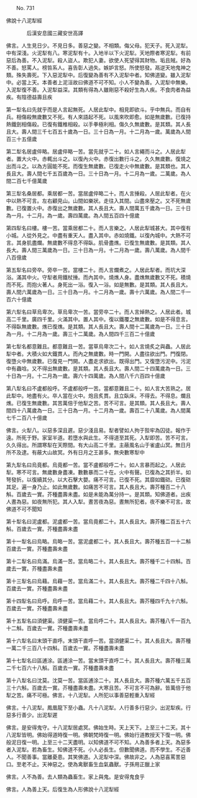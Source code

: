 ﻿　　No. 731

佛說十八泥犁經

　　　　后漢安息國三藏安世高譯


佛言。人生見日少。不見日多。善惡之變。不相類。侮父母。犯天子。死入泥犁。中有深淺。火泥犁有八。寒泥犁有十。入地半以下火泥犁。天地際者寒泥犁。有前惡后為善。不入泥犁。殺人盜人。欺犯人妻。欲使人死望得其財物。垢且賊。好為不善。怒罵人。榜笞系人。喜告彰人過失。嫉妒言怒。所使怒發。鬲逆天地鬼神之類。殊失壽死。下入惡泥犁中。后復變為善有不入泥犁中者。知佛道變。雖入泥犁中。必當上天。本善者上泥洹故曰佛道不可不知。小人不變為善。入泥犁中無樂。入泥犁復不善。入泥犁益深。其類有得為人雖剛惡不殺好生為人疾。不食肉者為益疾。有陰德益壽且疾

第一犁名曰先就乎而是人言起無死。人居此犁中。相見即欲斗。乎中無兵。而自有兵。相傷殺無歲數又不死。有人來語起不死。以風來吹即愈。如是無歲數。已復持熱鐵劍相傷殺。已復有鐵椎相殺。以手拳極利相。傷久久無歲數。是其類。其人長且大。壽人間三千七百五十歲為一日。三十日為一月。十二月為一歲。萬歲為人間百三十五億歲

第二犁名居盧倅略。居盧倅略一苦。當先就乎二十。如人言繩而斗之。人居此犁者。置大火中。赤輒出斗之。以復內火中。赤復出數行斗之。久久無歲數。復燒之出而斗之。以為方圓能不死。而復生無歲數。已復走火中無歲數。是其類也。其人長且大。壽人間七千五百歲為一日。三十日為一月。十二月為一歲。二萬歲。為人間二百七千億萬歲

第三犁名桑居都。乘居都一苦。當居盧倅略二十。而人言捶殺。人居此犁者。在火中以熱不可言。左右顧見山。山間如樂狀。走往入其間。山盡來壓之。又不死無歲數。已復置火中。赤復出之無歲數。其人長且大。壽人間萬五千歲為一日。三十日為一月。十二月。為一歲。壽四萬歲。為人間五百四十億歲

第四犁名曰樓。樓一苦。當乘居都二十。而人言樂之。人居此犁城甚大。其中復有小城。人從外見之。中盡有重天人。盡入其中。赤如燒鐵。以復內城中。大熱不可言。其身肌盡爛。無歲數不得息不得臥。肌骨盡燋。已復生無歲數。是其類。其人長大。壽人間三萬歲為一日。三十日為一月。十二月為一歲。壽八萬歲。為人間千八百億歲

第五犁名曰旁卒。旁卒一苦。當樓二十。而人言爛煮之。人居此犁者。而坑大深浴。滿其中火。守犁者用鐵杖捶。而內其中。燒燋人身。盡燋無歲數又不死。積燒而不死。而抱火著人。身死出一浴。復入一浴。如是無數。是其類。其人長且大。壽人間六萬歲為一日。三十日為一月。十二月為一歲。壽十六萬歲。為人間二千一百六十億歲

第六犁名曰草烏卑次。草烏卑次一苦。當旁卒二十。而人言焯熱之。人居此者。城高二千里。廣四千里。火滿其中。置人其中。復以鐵覆之無歲數。如是不得息言。不得臥無歲數。燋已復燋。是其類。其人長且大。壽人間十二萬歲為一日。三十日為一月。十二月為一歲。壽三十二萬歲。為人間四千三百二十億歲

第七犁名都意難且。都意難且一苦。當草烏卑次二十。如人言燒炙之與蟲。人居此犁中者。大積火如大鐵貫人。而內之無歲數。時一門開。人盡往欲出門。門復閉。復墮火中無歲數。已復見一門開。人盡走求欲出。既得出門。又復墮污泥中。污泥中有蟲唅。又不得出無歲數。是其類。其人長且大。壽人間二十四萬歲為一日。三十日為一月。十二月為一歲。壽六十四萬歲。為人間八千六百四十億歲

第八犁名曰不盧都般呼。不盧都般呼一苦。當都意難且二十。如人言大苦熟之。居此犁中。地盡有火。卒人當在火中。炮且炙貫。且立臥床。不得去。不得息。爛且燋。已復生無歲數。其苦萬倍于他犁之苦。苦不可言。是其類。其人長且大。壽人間四十八萬歲為一日。三十日為一月。十二月為一歲。壽百二十八萬歲。為人間萬七千二百八十億歲

佛言。火犁八。以惡多深且遲。惡少淺且易。犁者譬如人拘于狴牢為囚徒。報作于遠。所死于野。家室半道。若墮水與此生。不得道至其死。入犁即苦。苦不可言。久久得出。所謂寒犁在天際間。有大山高二千里。主蔽風名山于雀盧山冥。無日月所不及逮。有蔽大山故冥。外有日月之王甚多。無央數寒犁中

第九犁名曰烏竟都。烏竟都一苦。當不盧都般呼二十。如人言暴而起之。人居此犁。寒不可言。無歲數身盡凍。數數暴而二十在。火中有聲。已復為之其折半。如弩發折。以復續其分。以大石擊大嬰。痛不可言。已復不死。其靡如鐵硙。已復硙其足。遍一身乃止。如此無歲數。如痛苦不可言。其人長且大。壽芥種百二十八斛。百歲去一實。芥種盡壽未盡。如是未能為萬分持一。是其類。知佛道者。出疾人晝為惡。如夜無所犯。其人入犁。晝苦夜為惡。晝無所犯者。夜不樂不可言。故佛道不可不聞知

第十犁名曰泥盧都。泥盧都一苦。當烏竟都二十。其人長且大。壽芥種二百五十六斛。百歲去一實。芥種盡壽未盡

第十一犁名曰烏略。烏略一苦。當泥盧都二十。其人長且大。壽芥種五百一十二斛百歲去一實。芥種盡壽未盡

第十二犁名曰烏滿。烏滿一苦。當烏略二十。其人長且大。壽芥種千二十四斛。百歲去一實。芥種盡壽未盡

第十三犁名曰烏藉。烏藉一苦。當烏滿二十。其人長且大。壽芥種二千四十八斛。百歲去一實。芥種盡壽未盡

第十四犁名曰烏呼。烏呼一苦。當烏藉二十。其人長且大。壽芥種四千九十六斛。百歲去一實。芥種盡壽未盡

第十五犁名曰須健渠。須健渠一苦。當烏呼二十。其人長且大。壽芥種八千一百九十二斛。百歲去一實。芥種盡壽未盡

第十六犁名曰末頭干直呼。末頭干直呼一苦。當須健渠二十。其人長且大。壽芥種一萬二千三百八十四斛。百歲去一實。芥種盡壽未盡

第十七犁名曰區逋涂。區逋涂一苦。當末頭干直呼二十。其人長且大。壽芥種三萬二千七百六十八斛。百歲去一實。芥種盡壽未盡

第十八犁名曰沈莫。沈莫一苦。當區逋涂二十。其人長且大。壽芥種六萬五千五百三十六斛。百歲去一實。芥種盡壽未盡。大寒且苦。不可言不可為辭。皆萬倍于他犁之苦。痛不可極。佛言。十八泥犁。人所犯以事善惡輕重入犁經

佛言。十八泥犁。鳳凰龍下至小蟲。凡十八泥犁。人行善多行惡少。出泥犁疾。行惡多行善少。出泥犁遲

佛言。是安得鬼守。十八泥犁居處冥。佛始生時。天上天下。上至三十二天。其十八泥犁皆明。佛始得道時復一明。佛朝梵時復一明。佛始行道教授天下復一明。佛般泥日復一明。上至三十二天盡明。以知佛道不可不知。人為善多者上天。為惡多者入泥犁。若為畜生。知佛道不死。小人必長生。但數聞佛道。而不學生。不近善人。不聞善事。當離憂患。其笑佛道。入泥犁中深。佛故非之。人為惡喜罵詈惡口。至老不止。天神惡之。使為禽獸畜生血氣蟲獸。子孫用正臘上家

佛言。人不為善。去人類為蟲畜生。家上與鬼。是安得鬼食乎

佛言。人為善上天。后復生為人形佛說十八泥犁經
